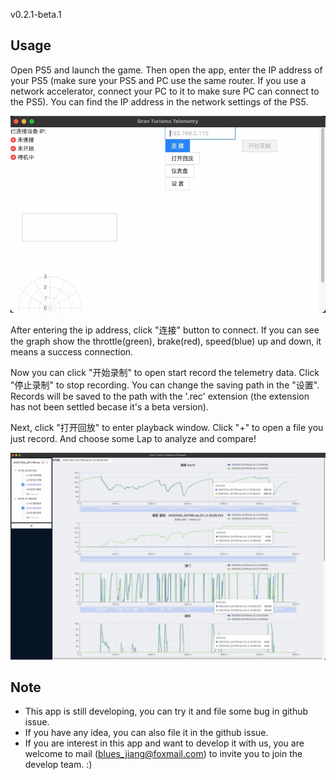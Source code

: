 v0.2.1-beta.1

## Usage

Open PS5 and launch the game. Then open the app, enter the IP address of your PS5 (make sure your PS5 and PC use the same router. If you use a network accelerator, connect your PC to it to make sure PC can connect to the PS5). You can find the IP address in the network settings of the PS5.

![Main Window](https://github.com/BluesJiang/gran-turismo-telemetry-app/blob/main/img/20221101112339.jpg)

After entering the ip address, click "连接" button to connect. If you can see the graph show the throttle(green), brake(red), speed(blue) up and down, it means a success connection.

Now you can click "开始录制" to open start record the telemetry data. Click "停止录制"  to stop recording. You can change the saving path in the "设置". Records will be saved to the path with the '.rec' extension (the extension has not been settled becase it's a beta version).

Next, click "打开回放" to enter playback window. Click "+" to open a file you just record. And choose some Lap to analyze and compare!

![Play BackWindow](https://github.com/BluesJiang/gran-turismo-telemetry-app/blob/main/img/20221101112437.jpg)

## Note

* This app is still developing, you can try it and file some bug in github issue.
* If you have any idea, you can also file it in the github issue.
* If you are interest in this app and want to develop it with us, you are welcome to mail (blues_jiang@foxmail.com) to invite you to join the develop team. :)
